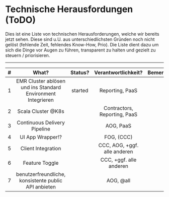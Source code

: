 # Technische Herausfordungen (ToDO)

Dies ist eine Liste von technischen Herausforderungen, welche wir bereits jetzt sehen. Diese sind u.U. aus unterschiedlichsten Gründen noch nicht gelöst (fehlende Zeit, fehlendes Know-How, Prio). Die Liste dient dazu um sich die Dinge vor Augen zu führen, transparent zu halten und gezielt zu steuern / priorisieren.


---


| # |                             What?                            | Status? |      Verantwortlichkeit?      | Bemerkung |
|:-:|:------------------------------------------------------------:|:-------:|:-----------------------------:|-----------|
| 1 | EMR Cluster ablösen und ins Standard Environment Integrieren | started | Reporting, PaaS               |           |
| 2 | Scala Cluster @K8s                                           |         | Contractors, Reporting,  PaaS |           |
| 3 | Continuous Delivery Pipeline                                 |         | AOG, PaaS                     |           |
| 4 | UI App Wrapper!?                                             |         | FOG, (CCC)                    |           |
| 5 | Client Integration                                           |         | CCC, AOG, +ggf. alle anderen  |           |
| 6 | Feature Toggle                                               |         | CCC, +ggf. alle anderen       |           |
| 7 | benutzerfreundliche, konsistente public API anbieten         |         | AOG, @all                     |           |

